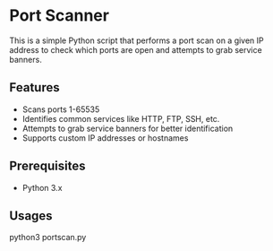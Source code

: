 # Port Scanner

This is a simple Python script that performs a port scan on a given IP address to check which ports are open and attempts to grab service banners.

## Features

- Scans ports 1-65535
- Identifies common services like HTTP, FTP, SSH, etc.
- Attempts to grab service banners for better identification
- Supports custom IP addresses or hostnames

## Prerequisites

- Python 3.x


## Usages
python3 portscan.py <IP address>
